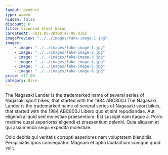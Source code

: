 ```yaml
---
layout: product
type: women
hidden: false
discount: 0
title: Licensed Steel Bacon
careatedAt: 2021-05-28T08:47:06.818Z
imagePreview: "../../images/fake-image-1.jpg"
images:
    - image: "../../images/fake-image-1.jpg"
    - image: "../../images/fake-image-2.jpg"
    - image: "../../images/fake-image-3.jpg"
    - image: "../../images/fake-image-4.jpg"
    - image: "../../images/fake-image-5.jpg"
    - image: "../../images/fake-image-6.jpg"
price: 517.00
category: Bike
---
```

The Nagasaki Lander is the trademarked name of several series of Nagasaki sport bikes, that started with the 1984 ABC800J
The Nagasaki Lander is the trademarked name of several series of Nagasaki sport bikes, that started with the 1984 ABC800J
Libero quo et sint repudiandae. Aut eligendi aliquid sed molestiae praesentium. Est suscipit nam itaque a. Porro maxime quasi asperiores eligendi et praesentium deleniti. Quia aliquam et qui assumenda sequi expedita molestiae.
 Odio debitis qui veritatis corrupti asperiores nam voluptatem blanditiis. Perspiciatis quos consequatur. Magnam et optio laudantium cumque quod velit.
